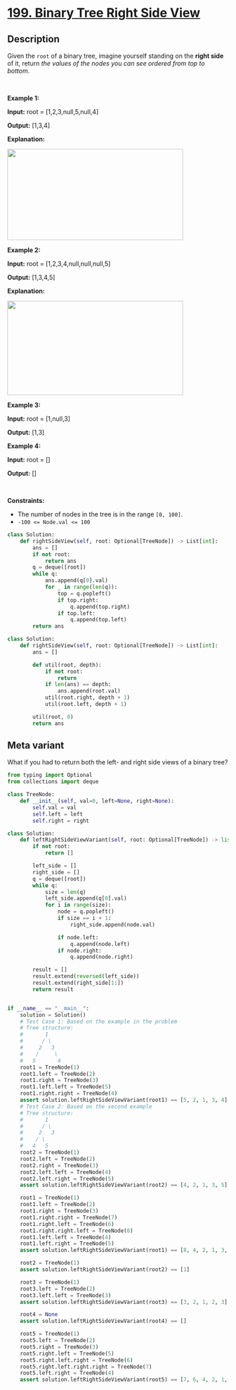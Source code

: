 # [199. Binary Tree Right Side View](https://leetcode.com/problems/binary-tree-right-side-view)

## Description

<!-- description:start -->

<p>Given the <code>root</code> of a binary tree, imagine yourself standing on the <strong>right side</strong> of it, return <em>the values of the nodes you can see ordered from top to bottom</em>.</p>

<p>&nbsp;</p>
<p><strong class="example">Example 1:</strong></p>

<div class="example-block">
<p><strong>Input:</strong> <span class="example-io">root = [1,2,3,null,5,null,4]</span></p>

<p><strong>Output:</strong> <span class="example-io">[1,3,4]</span></p>

<p><strong>Explanation:</strong></p>

<p><img alt="" src="https://fastly.jsdelivr.net/gh/doocs/leetcode@main/solution/0100-0199/0199.Binary%20Tree%20Right%20Side%20View/images/tmpd5jn43fs-1.png" style="width: 400px; height: 207px;" /></p>
</div>

<p><strong class="example">Example 2:</strong></p>

<div class="example-block">
<p><strong>Input:</strong> <span class="example-io">root = [1,2,3,4,null,null,null,5]</span></p>

<p><strong>Output:</strong> <span class="example-io">[1,3,4,5]</span></p>

<p><strong>Explanation:</strong></p>

<p><img alt="" src="https://fastly.jsdelivr.net/gh/doocs/leetcode@main/solution/0100-0199/0199.Binary%20Tree%20Right%20Side%20View/images/tmpkpe40xeh-1.png" style="width: 400px; height: 214px;" /></p>
</div>

<p><strong class="example">Example 3:</strong></p>

<div class="example-block">
<p><strong>Input:</strong> <span class="example-io">root = [1,null,3]</span></p>

<p><strong>Output:</strong> <span class="example-io">[1,3]</span></p>
</div>

<p><strong class="example">Example 4:</strong></p>

<div class="example-block">
<p><strong>Input:</strong> <span class="example-io">root = []</span></p>

<p><strong>Output:</strong> <span class="example-io">[]</span></p>
</div>

<p>&nbsp;</p>
<p><strong>Constraints:</strong></p>

<ul>
	<li>The number of nodes in the tree is in the range <code>[0, 100]</code>.</li>
	<li><code>-100 &lt;= Node.val &lt;= 100</code></li>
</ul>


```python
class Solution:
    def rightSideView(self, root: Optional[TreeNode]) -> List[int]:
        ans = []
        if not root:
            return ans
        q = deque([root])
        while q:
            ans.append(q[0].val)
            for _ in range(len(q)):
                top = q.popleft()
                if top.right:
                    q.append(top.right)
                if top.left:
                    q.append(top.left)
        return ans
```

```python
class Solution:
    def rightSideView(self, root: Optional[TreeNode]) -> List[int]:
        ans = []

        def util(root, depth):
            if not root:
                return
            if len(ans) == depth:
                ans.append(root.val)
            util(root.right, depth + 1)
            util(root.left, depth + 1)

        util(root, 0)
        return ans
```

## Meta variant
What if you had to return both the left- and right side views of a binary tree?
```python
from typing import Optional
from collections import deque

class TreeNode:
    def __init__(self, val=0, left=None, right=None):
        self.val = val
        self.left = left
        self.right = right

class Solution:
    def leftRightSideViewVariant(self, root: Optional[TreeNode]) -> list[int]:
        if not root:
            return []

        left_side = []
        right_side = []
        q = deque([root])
        while q:
            size = len(q)
            left_side.append(q[0].val)
            for i in range(size):
                node = q.popleft()
                if size == i + 1:
                    right_side.append(node.val)

                if node.left:
                    q.append(node.left)
                if node.right:
                    q.append(node.right)

        result = []
        result.extend(reversed(left_side))
        result.extend(right_side[1:])
        return result


if __name__ == "__main__":
    solution = Solution()
    # Test Case 1: Based on the example in the problem
    # Tree structure:
    #       1
    #      / \
    #     2   3
    #    /     \
    #   5       4
    root1 = TreeNode(1)
    root1.left = TreeNode(2)
    root1.right = TreeNode(3)
    root1.left.left = TreeNode(5)
    root1.right.right = TreeNode(4)
    assert solution.leftRightSideViewVariant(root1) == [5, 2, 1, 3, 4]
    # Test Case 2: Based on the second example
    # Tree structure:
    #       1
    #      / \
    #     2   3
    #    / \
    #   4   5
    root2 = TreeNode(1)
    root2.left = TreeNode(2)
    root2.right = TreeNode(3)
    root2.left.left = TreeNode(4)
    root2.left.right = TreeNode(5)
    assert solution.leftRightSideViewVariant(root2) == [4, 2, 1, 3, 5]

    root1 = TreeNode(1)
    root1.left = TreeNode(2)
    root1.right = TreeNode(3)
    root1.right.right = TreeNode(7)
    root1.right.left = TreeNode(6)
    root1.right.right.left = TreeNode(8)
    root1.left.left = TreeNode(4)
    root1.left.right = TreeNode(5)
    assert solution.leftRightSideViewVariant(root1) == [8, 4, 2, 1, 3, 7, 8]

    root2 = TreeNode(1)
    assert solution.leftRightSideViewVariant(root2) == [1]

    root3 = TreeNode(1)
    root3.left = TreeNode(2)
    root3.left.left = TreeNode(3)
    assert solution.leftRightSideViewVariant(root3) == [3, 2, 1, 2, 3]

    root4 = None
    assert solution.leftRightSideViewVariant(root4) == []

    root5 = TreeNode(1)
    root5.left = TreeNode(2)
    root5.right = TreeNode(3)
    root5.right.left = TreeNode(5)
    root5.right.left.right = TreeNode(6)
    root5.right.left.right.right = TreeNode(7)
    root5.left.right = TreeNode(4)
    assert solution.leftRightSideViewVariant(root5) == [7, 6, 4, 2, 1, 3, 5, 6, 7]
```
